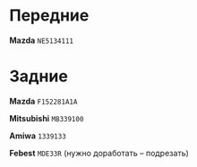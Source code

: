 # Передние

__Mazda__ `NE5134111`

# Задние

__Mazda__ `F152281A1A`

__Mitsubishi__ `MB339100`

__Amiwa__ `1339133`

__Febest__ `MDE33R` (нужно доработать – подрезать)